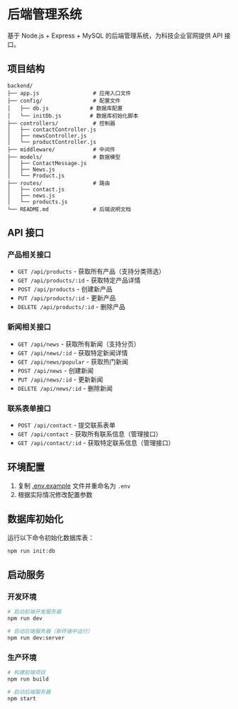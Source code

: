 # 后端管理系统

基于 Node.js + Express + MySQL 的后端管理系统，为科技企业官网提供 API 接口。

## 项目结构

```
backend/
├── app.js                 # 应用入口文件
├── config/                # 配置文件
│   ├── db.js             # 数据库配置
│   └── initDb.js         # 数据库初始化脚本
├── controllers/           # 控制器
│   ├── contactController.js
│   ├── newsController.js
│   └── productController.js
├── middleware/            # 中间件
├── models/                # 数据模型
│   ├── ContactMessage.js
│   ├── News.js
│   └── Product.js
├── routes/                # 路由
│   ├── contact.js
│   ├── news.js
│   └── products.js
└── README.md              # 后端说明文档
```

## API 接口

### 产品相关接口

- `GET /api/products` - 获取所有产品（支持分类筛选）
- `GET /api/products/:id` - 获取特定产品详情
- `POST /api/products` - 创建新产品
- `PUT /api/products/:id` - 更新产品
- `DELETE /api/products/:id` - 删除产品

### 新闻相关接口

- `GET /api/news` - 获取所有新闻（支持分页）
- `GET /api/news/:id` - 获取特定新闻详情
- `GET /api/news/popular` - 获取热门新闻
- `POST /api/news` - 创建新闻
- `PUT /api/news/:id` - 更新新闻
- `DELETE /api/news/:id` - 删除新闻

### 联系表单接口

- `POST /api/contact` - 提交联系表单
- `GET /api/contact` - 获取所有联系信息（管理接口）
- `GET /api/contact/:id` - 获取特定联系信息（管理接口）

## 环境配置

1. 复制 [.env.example](../.env.example) 文件并重命名为 `.env`
2. 根据实际情况修改配置参数

## 数据库初始化

运行以下命令初始化数据库表：

```bash
npm run init:db
```

## 启动服务

### 开发环境

```bash
# 启动前端开发服务器
npm run dev

# 启动后端服务器（新终端中运行）
npm run dev:server
```

### 生产环境

```bash
# 构建前端项目
npm run build

# 启动后端服务器
npm start
```